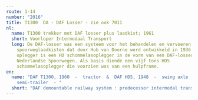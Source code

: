```yaml
---
route: 1-14
number: "2016"
title: T1300  DA - DAF Losser - zie ook 7011
nl:
  name: T1300 trekker met DAF losser plus laadkist; 1961
  short: Voorloper Intermodaal Transport
  long: De DAF-losser was een systeem voor het behandelen en vervoeren van
    spoorweglaadkisten dat door Hub van Doorne werd ontwikkeld in 1936.Deze
    oplegger is een HD schommelasoplegger in de vorm van een DAF-losser voor de
    Nederlandse Spoorwegen. Als basis diende een vijf tons HD5
    schommelasoplegger die voorzien was van een hulpframe.
en:
  name: "DAF T1300, 1960  -  tractor  &  DAF HD5, 1948  -  swing axle
    semi-trailer  - "
  short: "DAF demountable railway system : predecessor intermodal transport"
---
```

